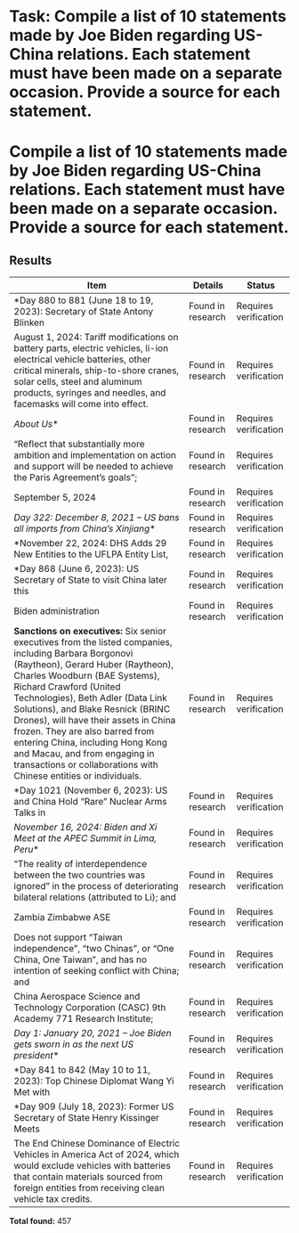# Task: Compile a list of 10 statements made by Joe Biden regarding US-China relations. Each statement must have been made on a separate occasion. Provide a source for each statement.

# Compile a list of 10 statements made by Joe Biden regarding US-China relations. Each statement must have been made on a separate occasion. Provide a source for each statement.

## Results

| Item | Details | Status |
|------|---------|--------|
| *Day 880 to 881 (June 18 to 19, 2023): Secretary of State Antony Blinken | Found in research | Requires verification |
| August 1, 2024: Tariff modifications on battery parts, electric vehicles, li-ion electrical vehicle batteries, other critical minerals, ship-to-shore cranes, solar cells, steel and aluminum products, syringes and needles, and facemasks will come into effect. | Found in research | Requires verification |
| *About Us** | Found in research | Requires verification |
| “Reflect that substantially more ambition and implementation on action and support will be needed to achieve the Paris Agreement’s goals”; | Found in research | Requires verification |
| September 5, 2024 | Found in research | Requires verification |
| *Day 322: December 8, 2021 – US bans all imports from China’s Xinjiang** | Found in research | Requires verification |
| *November 22, 2024: DHS Adds 29 New Entities to the UFLPA Entity List, | Found in research | Requires verification |
| *Day 868 (June 6, 2023): US Secretary of State to visit China later this | Found in research | Requires verification |
| Biden administration | Found in research | Requires verification |
| **Sanctions on executives:** Six senior executives from the listed companies, including Barbara Borgonovi (Raytheon), Gerard Huber (Raytheon), Charles Woodburn (BAE Systems), Richard Crawford (United Technologies), Beth Adler (Data Link Solutions), and Blake Resnick (BRINC Drones), will have their assets in China frozen. They are also barred from entering China, including Hong Kong and Macau, and from engaging in transactions or collaborations with Chinese entities or individuals. | Found in research | Requires verification |
| *Day 1021 (November 6, 2023): US and China Hold “Rare” Nuclear Arms Talks in | Found in research | Requires verification |
| *November 16, 2024: Biden and Xi Meet at the APEC Summit in Lima, Peru** | Found in research | Requires verification |
| “The reality of interdependence between the two countries was ignored” in the process of deteriorating bilateral relations (attributed to Li); and | Found in research | Requires verification |
| Zambia Zimbabwe ASE | Found in research | Requires verification |
| Does not support “Taiwan independence”, “two Chinas”, or “One China, One Taiwan”, and has no intention of seeking conflict with China; and | Found in research | Requires verification |
| China Aerospace Science and Technology Corporation (CASC) 9th Academy 771 Research Institute; | Found in research | Requires verification |
| *Day 1: January 20, 2021 – Joe Biden gets sworn in as the next US president** | Found in research | Requires verification |
| *Day 841 to 842 (May 10 to 11, 2023): Top Chinese Diplomat Wang Yi Met with | Found in research | Requires verification |
| *Day 909 (July 18, 2023): Former US Secretary of State Henry Kissinger Meets | Found in research | Requires verification |
| The End Chinese Dominance of Electric Vehicles in America Act of 2024, which would exclude vehicles with batteries that contain materials sourced from foreign entities from receiving clean vehicle tax credits. | Found in research | Requires verification |

**Total found:** 457

